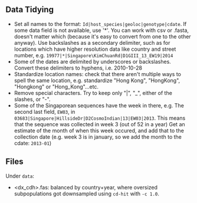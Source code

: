 

## Data Tidying

* Set all names to the format: `Id|host_species|geoloc|genotype|cdate`. If some data field is not available, use '\*'. You can work with csv or .fasta, doesn't matter which (because it's easy to convert from one to the other anyway). Use backslashes as a secondary delimiter, such as for locations which have higher resolution data like country and street number, e.g. `19977|*|Singapore\KimChuanRd|D1GIII_13_EW19|2014`
* Some of the dates are delimited by underscores or backslashes. Convert these delimiters to hyphens, i.e. 2010-10-28
* Standardize location names: check that there aren't multiple ways to spell the same location, e.g. standardize "Hong Kong", "HongKong", "Hongkong" or "Hong_Kong"...etc.
* Remove special characters. Try to keep only "|", "\_", either of the slashes, or "-".
* Some of the Singaporean sequences have the week in there, e.g. The second last field, `EW03`, in  `03683|Singapore|HillsideDr|D2CosmoIndian|13|EW03|2013`. This means that the sequence was collected in week 3 (out of 52 in a year) Get an estimate of the month of when this week occured, and add that to the collection date (e.g. week 3 is in january, so we add the month to the cdate: `2013-01`)

## Files

Under `data`:

* <dx_cdh>.fas: balanced by country+year, where oversized subpopulations got downsampled using `cd-hit` with `-c 1.0`.
